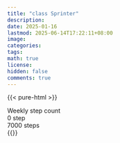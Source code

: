```yaml
---
title: "class Sprinter"
description: 
date: 2025-01-16
lastmod: 2025-06-14T17:22:11+08:00
image: 
categories: 
tags: 
math: true
license: 
hidden: false
comments: true
---
```

{{< pure-html >}}
<div class="chart-wrap vertical">
  <div class="title">Weekly step count</div>
  <div class="grid">
    <div class="bottom"> 0 step </div>
    <div class="bar" style="--bar-value:0%;" data-name="0" title="06-08"></div>
    <div class="bar" style="--bar-value:0%;" data-name="0" title="06-09"></div>
    <div class="bar" style="--bar-value:0%;" data-name="0" title="06-10"></div>
    <div class="bar" style="--bar-value:0%;" data-name="0" title="06-11"></div>
    <div class="bar" style="--bar-value:0%;" data-name="0" title="06-12"></div>
    <div class="bar" style="--bar-value:0%;" data-name="0" title="06-13"></div>
    <div class="bar" style="--bar-value:0%;" data-name="0" title="06-14"></div>
<div class="top"> 7000 steps </div>
  </div>
</div>
{{</ pure-html >}}
